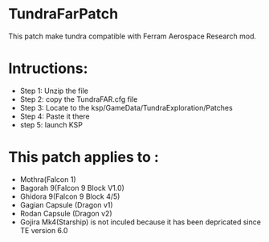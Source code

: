 # TundraFarPatch
This patch make tundra compatible with Ferram Aerospace Research mod.

# Intructions:
* Step 1: Unzip the file
* Step 2: copy the TundraFAR.cfg file
* Step 3: Locate to the ksp/GameData/TundraExploration/Patches
* Step 4: Paste it there
* step 5: launch KSP

# This patch applies to :
* Mothra(Falcon 1)
* Bagorah 9(Falcon 9 Block V1.0)
* Ghidora 9(Falcon 9 Block 4/5)
* Gagian Capsule (Dragon v1)
* Rodan Capsule (Dragon v2)
* Gojira Mk4(Starship) is not inculed because it has been depricated since TE version 6.0


